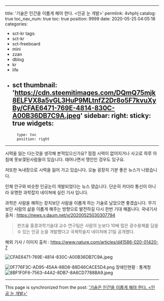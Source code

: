 
---
title: '기술은 인간을 이롭게 해야 한다. <인공 눈 개발>'
permlink: 4vhphj
catalog: true
toc_nav_num: true
toc: true
position: 9999
date: 2020-05-25 04:05:18
categories:
- sct-kr
tags:
- sct-kr
- sct-freeboard
- mini
- zzan
- dblog
- kr
- life
- sct
thumbnail: 'https://cdn.steemitimages.com/DQmQ75mjk8ELFVX8a5vGL3HuP9MLtnfZ2Dr8o5F7kvuXyBy/CFAE6471-769E-4814-830C-A00B36DB7C9A.jpeg'
sidebar:
    right:
        sticky: true
widgets:
    -
        type: toc
        position: right
---


시력을 잃는 다는것을 생각해 본적있으신가요? 
점점 시력이 없어지거나 사고로 하루 아침에 못보겣된사람들이 있습니다.  태어나면서 맹인인 겅우도 있구요. 

저또한 녹내장으로 시력을 잃어 가고 있습니다. 오늘 굉장히 기분 좋은 뉴스가 나왔습니다.  

인체 안구와 비슷한 인공눈이 개발되었다는 뉴스 였습니다.  단순히 카더라 통신이 아니라 유명한 과학잡지 네이쳐에 실린 기사 입니다. 

과학은 사람을 해하는 장치보단 사람을 이롭게 하는 기술로 남았으면 좋겠습니다.  무기보단 사람의 삶을 이롭게 해주는 방향으로 발전하길 다시 한번 기대 해봅니다. 
국내기사 출처 : https://news.v.daum.net/v/20200525030307794

>판즈융 홍콩과학기술대 교수 연구팀은 사람의 눈보다 10배 많은 광수용체를 담을 수 있는 인공 눈을 개발했다고 국제학술지 네이처에 21일 공개했다.



해외 기사 / 이미지 출처 : 
https://www.nature.com/articles/d41586-020-01420-7

![CFAE6471-769E-4814-830C-A00B36DB7C9A.jpeg](https://cdn.steemitimages.com/DQmQ75mjk8ELFVX8a5vGL3HuP9MLtnfZ2Dr8o5F7kvuXyBy/CFAE6471-769E-4814-830C-A00B36DB7C9A.jpeg)

![0F776F3C-AD95-45AA-88D8-88D46CACE5D4.png](https://cdn.steemitimages.com/DQmXqvUHuS95ZUe48Wcr9eSGPNu61wcDFhMRvD8aBe8wnjS/0F776F3C-AD95-45AA-88D8-88D46CACE5D4.png)
장애인현황 : 통계청
![8BF1F0F6-7563-44A2-8DB7-8A6CD7788BA9.jpeg](https://cdn.steemitimages.com/DQmSJfe8Tyzj5oCdifGsBsK1j2EuUBp6NhbQzmQooneRAxB/8BF1F0F6-7563-44A2-8DB7-8A6CD7788BA9.jpeg)

- - -

This page is synchronized from the post: ['기술은 인간을 이롭게 해야 한다. <인공 눈 개발>'](https://steemit.com/@kingbit/4vhphj)
